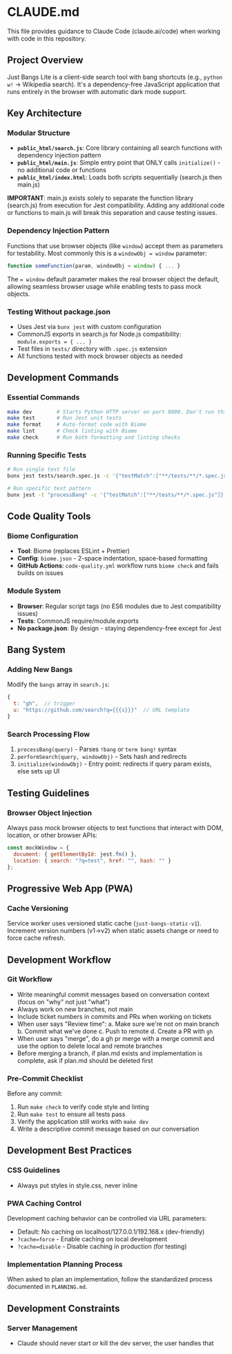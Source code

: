 # CLAUDE.md

This file provides guidance to Claude Code (claude.ai/code) when working with code in this repository.

## Project Overview

Just Bangs Lite is a client-side search tool with bang shortcuts (e.g., `python w!` → Wikipedia search). It's a dependency-free JavaScript application that runs entirely in the browser with automatic dark mode support.

## Key Architecture

### Modular Structure
- **`public_html/search.js`**: Core library containing all search functions with dependency injection pattern
- **`public_html/main.js`**: Simple entry point that ONLY calls `initialize()` - no additional code or functions
- **`public_html/index.html`**: Loads both scripts sequentially (search.js then main.js)

**IMPORTANT**: main.js exists solely to separate the function library (search.js) from execution for Jest compatibility. Adding any additional code or functions to main.js will break this separation and cause testing issues.

### Dependency Injection Pattern
Functions that use browser objects (like `window`) accept them as parameters for testability. Most commonly this is a `windowObj = window` parameter:
```javascript
function someFunction(param, windowObj = window) { ... }
```

The `= window` default parameter makes the real browser object the default, allowing seamless browser usage while enabling tests to pass mock objects.

### Testing Without package.json
- Uses Jest via `bunx jest` with custom configuration
- CommonJS exports in search.js for Node.js compatibility: `module.exports = { ... }`
- Test files in `tests/` directory with `.spec.js` extension
- All functions tested with mock browser objects as needed

## Development Commands

### Essential Commands
```bash
make dev        # Starts Python HTTP server on port 8000. Don't run this. Ask me if you think it needs to be started
make test       # Run Jest unit tests
make format     # Auto-format code with Biome
make lint       # Check linting with Biome
make check      # Run both formatting and linting checks
```

### Running Specific Tests
```bash
# Run single test file
bunx jest tests/search.spec.js -c '{"testMatch":["**/tests/**/*.spec.js"]}'

# Run specific test pattern
bunx jest -t "processBang" -c '{"testMatch":["**/tests/**/*.spec.js"]}'}
```

## Code Quality Tools

### Biome Configuration
- **Tool**: Biome (replaces ESLint + Prettier)
- **Config**: `biome.json` - 2-space indentation, space-based formatting
- **GitHub Actions**: `code-quality.yml` workflow runs `biome check` and fails builds on issues

### Module System
- **Browser**: Regular script tags (no ES6 modules due to Jest compatibility issues)
- **Tests**: CommonJS require/module.exports
- **No package.json**: By design - staying dependency-free except for Jest

## Bang System

### Adding New Bangs
Modify the `bangs` array in `search.js`:
```javascript
{
  t: "gh",  // trigger
  u: "https://github.com/search?q={{{s}}}"  // URL template
}
```

### Search Processing Flow
1. `processBang(query)` - Parses `!bang` or `term bang!` syntax
2. `performSearch(query, windowObj)` - Sets hash and redirects
3. `initialize(windowObj)` - Entry point: redirects if query param exists, else sets up UI

## Testing Guidelines

### Browser Object Injection
Always pass mock browser objects to test functions that interact with DOM, location, or other browser APIs:
```javascript
const mockWindow = {
  document: { getElementById: jest.fn() },
  location: { search: "?q=test", href: "", hash: "" }
};
```

## Progressive Web App (PWA)

### Cache Versioning
Service worker uses versioned static cache (`just-bangs-static-v1`). Increment version numbers (v1→v2) when static assets change or need to force cache refresh.

## Development Workflow

### Git Workflow
- Write meaningful commit messages based on conversation context (focus on "why" not just "what")
- Always work on new branches, not main
- Include ticket numbers in commits and PRs when working on tickets
- When user says "Review time":
  a. Make sure we're not on main branch
  b. Commit what we've done
  c. Push to remote
  d. Create a PR with `gh`
- When user says "merge", do a gh pr merge with a merge commit and use the option to delete local and remote branches
- Before merging a branch, if plan.md exists and implementation is complete, ask if plan.md should be deleted first

### Pre-Commit Checklist
Before any commit:
1. Run `make check` to verify code style and linting
2. Run `make test` to ensure all tests pass
3. Verify the application still works with `make dev`
4. Write a descriptive commit message based on our conversation

## Development Best Practices

### CSS Guidelines
- Always put styles in style.css, never inline

### PWA Caching Control
Development caching behavior can be controlled via URL parameters:
- Default: No caching on localhost/127.0.0.1/192.168.x (dev-friendly)
- `?cache=force` - Enable caching on local development
- `?cache=disable` - Disable caching in production (for testing)

### Implementation Planning Process
When asked to plan an implementation, follow the standardized process documented in `PLANNING.md`.

## Development Constraints

### Server Management
- Claude should never start or kill the dev server, the user handles that